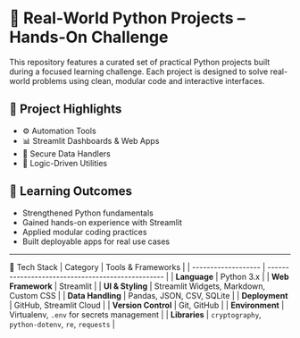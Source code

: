 # 🐍 Real-World Python Projects – Hands-On Challenge

This repository features a curated set of practical Python projects built during a focused learning challenge. Each project is designed to solve real-world problems using clean, modular code and interactive interfaces.

## 🔧 Project Highlights
- ⚙️ Automation Tools
- 📊 Streamlit Dashboards & Web Apps
- 🔐 Secure Data Handlers
- 🧮 Logic-Driven Utilities

## 🧠 Learning Outcomes
- Strengthened Python fundamentals
- Gained hands-on experience with Streamlit
- Applied modular coding practices
- Built deployable apps for real use cases

---

🧰 Tech Stack
| Category            | Tools & Frameworks                                |
| ------------------- | ------------------------------------------------- |
| **Language**        | Python 3.x                                        |
| **Web Framework**   | Streamlit                                         |
| **UI & Styling**    | Streamlit Widgets, Markdown, Custom CSS           |
| **Data Handling**   | Pandas, JSON, CSV, SQLite                         |
| **Deployment**      | GitHub, Streamlit Cloud                           |
| **Version Control** | Git, GitHub                                       |
| **Environment**     | Virtualenv, `.env` for secrets management         |
| **Libraries**       | `cryptography`, `python-dotenv`, `re`, `requests` |
